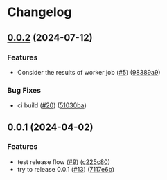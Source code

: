 # Changelog

## [0.0.2](https://github.com/fluencelabs/aquaduct/compare/aquaduct-v0.0.1...aquaduct-v0.0.2) (2024-07-12)


### Features

* Consider the results of worker job ([#5](https://github.com/fluencelabs/aquaduct/issues/5)) ([98389a9](https://github.com/fluencelabs/aquaduct/commit/98389a9db0bc293ca1082fe47ec6982bafae8738))


### Bug Fixes

* ci build ([#20](https://github.com/fluencelabs/aquaduct/issues/20)) ([51030ba](https://github.com/fluencelabs/aquaduct/commit/51030ba863324424602e0a7b60cba37251410e83))

## 0.0.1 (2024-04-02)


### Features

* test release flow ([#9](https://github.com/fluencelabs/aquaduct/issues/9)) ([c225c80](https://github.com/fluencelabs/aquaduct/commit/c225c80421e4b16c49416b1179d48b084c969340))
* try to release 0.0.1 ([#13](https://github.com/fluencelabs/aquaduct/issues/13)) ([7117e6b](https://github.com/fluencelabs/aquaduct/commit/7117e6bad653b86bd103ccd6b63825885b3b53d0))
